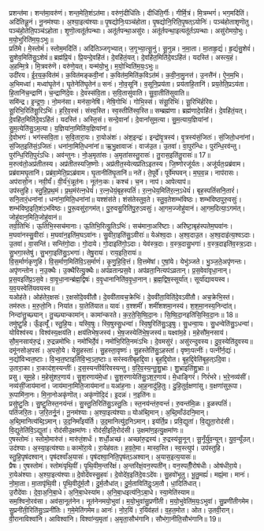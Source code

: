 

  
प्रशन्त॑मा। शन्त॑मा॒वरु॑णं। शन्त॒मेति॒शंऽत॑मा। वरु॑णं॒दीधि॑तिः। दीधि॑ति॒र्गीः। गीर्मि॒त्रं। मि॒त्रम्भगं॑। भग॒मदि॑तिं। अदि॑तिन्नू॒नं। नू॒नम॑श्याः। अ॒श्या॒इत्य॑श्याः॥ पृ॒षद्योनिः॒पञ्च॑होता। पृ॒षद्योनि॒रिति॒पृ॒षत्ऽयोनिः॑। पञ्च॑होताशृणॊतु। पञ्च॑हो॒तेति॒पञ्च॑ऽहोता। शृ॒णॊ॒त्वतू॑र्तपन्थाः। अतू॑र्तपन्था॒असु॑रः। अतू॑र्तपन्था॒इत्यतू॑र्तऽपन्थाः। असु॑रोमयो॒भुः। म॒यो॒भुरिति॑म॒यः॒ऽभुः॥  
प्रति॑मे। मे॒स्तोमं॑। स्तोम॒मदि॑तिं। अदि॑तिञ्जगृभ्यात्। ज॒गृ॒भ्या॒त्सू॒नुं। सू॒नुन्न। न॒मा॒ता। मा॒ताहृ॒द्यं॑। हृ॒द्यं॑सु॒शेवं॑। सु॒शेव॒मिति॑सु॒ऽशेवं॑॥ ब्रह्म॑प्रि॒यं। प्रि॒यन्दे॒वहि॑तं। दे॒वहि॑तं॒यत्। दे॒वहि॑त॒मिति॑दे॒वऽहि॑तं। यदस्ति॑। अस्त्य॒हं। अ॒हम्मि॒त्रे। मि॒त्रवरु॑णॆ। वरु॑णे॒यत्। यन्म॑यो॒भु। म॒यो॒भ्विति॑म॒यः॒ऽभुः॥  
उदी॑रय। ई॒र॒य॒क॒वित॑मं। क॒वित॑मङ्कवी॒नां। क॒वित॑म॒मिति॑क॒विऽत॑मं। क॒वी॒ना॒मु॒नत्त॑। उ॒नत्तै॑नं। ऐ॒न॒म॒भि। अ॒भिमध्वा॑। मध्वा॑घृ॒तेन॑। घृ॒तेनेति॑घृ॒तेन॑॥ सनः॑। नो॒व॒सूनि॑। व॒सूनि॒प्रय॑ता। प्रय॑ताहि॒तानि॑। प्रय॒तेति॒प्रऽय॑ता। हि॒तानि॑च॒न्द्राणि॑। च॒न्द्राणि॑दे॒वः। दे॒वस्स॑वि॒ता। स॒वि॒तासु॑वाति। सु॒वा॒तीति॑सुवाति॥  
समि॑न्द्र। इ॒न्द्र॒णः॒। नो॒मन॑सा। मन॑सा॒नेषि॑। नेषि॒गोभिः॑। गोभि॒स्सं। संसू॒रिभिः॑। सू॒रिभि॑र्हरिवः। सू॒रिभि॒रिति॑सू॒रिऽभिः॑। ह॒रि॒व॒स्सं। संस्व॒स्ति। स्व॒स्तीति॑स्व॒स्ति॥ सम्ब्रह्म॑णा। ब्रह्म॑णादे॒वहि॑तं। दे॒वहि॑तं॒यत्। दे॒वहि॑त॒मिति॑दे॒वऽहि॑तं। यदस्ति॑। अस्ति॒सं। सन्दे॒वानां॑। दे॒वानां॑सुम॒त्या। सु॒म॒त्याय॒ज्ञिया॑नां। सु॒म॒त्येति॑सु॒ऽम॒त्या। य॒ज्ञिया॑ना॒मिति॑य॒ज्ञिया॑नां॥  
दे॒वोभगः॑। भग॑स्सवि॒ता। स॒वि॒तारा॒यः। रा॒योअंशः॑। अंश॒इन्द्रः॑। इन्द्रो॑वृ॒त्रस्य॑। वृ॒त्रस्य॑सं॒जितः॑। सं॒जितो॒धना॑नां। सं॒जित॒इति॑सं॒ऽजितः॑। धना॑ना॒मिति॒धना॑नां॥ ऋ॒भु॒क्षावाजः॑। वाज॑उ॒त। उ॒तवा॑। वा॒पुर॑न्धिः। पुर॑न्धि॒रव॑न्तु। पुर॑न्धि॒रिति॒पुरं॑ऽधिः। अव॑न्तुनः। नो॒अ॒मृता॑सः। अ॒मृता॑सस्तु॒रासः॑। तु॒रास॒इति॑तु॒रासः॑॥ 17॥  
म॒रुत्व॑तो॒अप्र॑तीतस्य। अप्र॑तीतस्यजि॒ष्णॊः। अप्र॑तीत॒स्येत्यप्र॑तिऽइतस्य। जि॒ष्णोरजू॑र्यतः। अजू॑र्यतः॒प्रब्र॑वाम। प्रब्र॑वामघृ॒तानि॑। प्रब्र॑वा॒मेति॒प्रऽब्र॑वाम। घृ॒तानीति॑घृ॒तानि॑॥ नते॑। ते॒पूर्वे॑। पूर्वे॑मघवन्। म॒घ॒व॒न्न। नाप॑रासः। अप॑रासो॒न। नवी॒र्यं॑। वी॒र्य॑१॒॑न्नूत॑नः। नूत॑नः॒कः। कश्च॑। च॒न। नाप॑। आपेत्याप॑॥  
उप॑स्तुहि। स्तु॒हि॒प्र॒थ॒मं। प्र॒थ॒मंर॑त्न॒धेयं॑। र॒त्न॒धेयं॒बृह॒स्पतिं॑। र॒त्न॒धेय॒मिति॑र॒त्न॒ऽधेयं॑। बृह॒स्पतिं॑सनि॒तारं॑। सनि॒तारं॒धना॑नां। धना॑ना॒मिति॒धना॑नां॥ यश्शंस॑ते। शंस॑तेस्तुव॒ते। स्तु॒व॒तेशम्भ॑विष्ठः। शम्भ॑विष्ठपुरु॒वसुः॑। शम्भ॑विष्ठ॒इति॒शंऽभ॑विष्ठः। पु॒रू॒वसु॑रा॒गम॑त्। पु॒रु॒वसु॒रिति॑पु॒रु॒ऽवसुः॑। आ॒गम॒ज्जोहु॑वानं। आ॒गम॒दित्या॒ऽगम॑त्। जोहु॑वान॒मिति॒जोहु॑वानं॥  
तवो॒तिभिः॑। ऊ॒तिभि॒स्सच॑मानाः। ऊ॒तिभि॒रित्यू॒तिऽभिः॑। सच॑माना॒अरि॑ष्टाः। अरि॑ष्टा॒बृह॑स्पतेम॒घवा॑नः। म॒घवा॑नस्सु॒वीराः॑। म॒घवा॑न॒इति॑म॒घऽवा॑नः। सु॒वीरा॒इति॑सु॒ऽवीराः॑॥ येअ॑श्व॒दाः। अ॒श्व॒दाउ॒त। अ॒श्व॒दाइ॑त्य॒श्वऽदाः। उ॒तवा॑। वा॒सन्ति॑। सन्ति॑गो॒दाः। गो॒दाये। गो॒दाइति॑गो॒ऽदाः। येव॑स्त्र॒दाः। व॒स्त्र॒दासु॒भगाः॑। व॒स्त्र॒दाइति॑व॒स्त्र॒ऽदाः। सु॒भगा॒स्तेषु॑। सु॒भगा॒इति॑सु॒ऽभगाः॑। तेषु॒रायः॑। राय॒इति॒रायः॑॥  
वि॒स॒र्माणं॑कृणुहि। वि॒स॒र्माण॒मिति॑वि॒ऽस॒र्माणं॑। कृ॒णु॒हि॒वि॒त्तं। वि॒त्तमे॑षां। ए॒षां॒ये। येभु॑ञ्जते। भु॒ञ्ज॒ते॒अपृ॑णन्तः। अपृ॑णन्तोन। न॒उ॒क्थैः। उ॒क्थैरित्यु॒क्थैः॥ अप॑व्रतान्प्रस॒वे। अप॑व्रता॒नित्यप॑ऽव्रतान्। प्र॒स॒वेवा॑वृधा॒नान्। प्र॒स॒वइति॑प्र॒ऽस॒वे। वा॒वृ॒धा॒नान्ब्र॑ह्म॒द्विषः॑। व॒वृ॒धानानिति॑व॒वृ॒धा॒नान्। ब्र॒ह्म॒द्विष॒स्सूर्या॑त्। सूर्या॑द्यावयस्व। य॒व॒यस्वेति॑यवयस्व॥  
यओह॑ते। ओह॑तेर॒क्षसः॑। र॒क्षसो॑दे॒ववी॑तौ। दे॒ववी॑तावच॒क्रेभिः॑। दे॒ववी॑ता॒विति॑दे॒वऽवी॑तौ। अच॒क्रेभि॒स्तं। तम॑रुतः। म॒रु॒तो॒नि। निया॑त। या॒तेति॑यात॥ यावः॑। व॒श्शमीं॑। शमीं॑शशमा॒नस्य॑। श॒श॒मा॒नस्य॒निन्दा॑त्। निन्दा॑त्तु॒च्छ्यान्। तु॒च्छ्यान्कामा॑न्। कामा॑न्करते। क॒र॒ते॒सि॒ष्वि॒दा॒नः। सि॒ष्वि॒दा॒नइति॑सि॒स्वि॒दा॒नः॥ 18॥  
तमु॑ष्टु॒हि। ऊँ॒इत्यूँ॑। स्तु॒हि॒यः। यस्वि॒षुः। स्वि॒षुस्सु॒धन्वा॑। स्वि॒षुरिति॑सु॒ऽइ॒षुः। सु॒धन्वा॒यः। सु॒धन्वेति॑सु॒ऽधन्वा॑। योविश्व॑स्य। विश्व॑स्य॒क्षय॑ति। क्षय॑तिभेष॒जस्य॑। भे॒ष॒जस्येति॑भे॒ष॒जस्य॑॥ यक्ष्वा॑म॒हे। म॒हेसौ॑म॒नसाय॑। सौ॒म॒नसाय॑रु॒द्रं। रु॒द्रन्नमो॑भिः। नमो॑भिर्दे॒वं। नमो॑भि॒रिति॒नमः॑ऽभिः। दे॒वमसु॑रं। असु॑रन्दुवस्य। दु॒व॒स्येति॑दुवस्य॥  
दमू॑नसोअ॒पसः॑। अ॒पसो॒ये। येसु॒हस्ताः॑। सु॒हस्ता॒वृष्णः॑। सु॒हस्तेति॑सु॒ऽहस्ता॑। वृष्णः॒पत्नीः॑। पत्नी॑र्न॒द्यः॑। न॒द्यो॑विभ्वत॒ष्टाः। वि॒भ्व॒त॒ष्टाइति॑वि॒भ्व॒ऽत॒ष्टाः॥ सर॑स्वतीबृहद्दि॒वा। बृ॒ह॒द्दि॒वोत। बृ॒ह॒द्दि॒वेति॑बृ॒ह॒त्ऽदि॒वा। उ॒तारा॒का। रा॒काद॑श॒स्यन्तीः॑। द॒स॒स्यन्ती॑र्वरिवस्यन्तु। व॒रि॒व॒स्य॒न्तु॒शु॒भ्राः। शु॒भ्राइति॑शु॒भ्राः॥  
प्रसु। सूम॒हे। म॒हेसु॑शर॒णाय॑। सु॒श॒रणाय॑मे॒धां। सु॒श॒रणायेति॑सु॒ऽश॒र॒णाय॑। मे॒धाङ्गिरं॑। गिरं॑भरे। भ॒रे॒नव्य॑सीं। नव्य॑सीं॒जाय॑मानां। जाय॑माना॒मिति॒जाय॑मानां॥ यआ॑ह॒नाः। आ॒ह॒नादु॑हि॒तुः। दु॒हि॒तुर्व॒क्षणा॑सु। व॒क्षणा॑सुरू॒पा। रू॒पामि॑ना॒नः। मि॒ना॒नोअकृ॑णॊत्। अकृ॑णॊदि॒दं। इ॒दन्नः॑। न॒इति॑नः॥  
प्रसु॑ष्टु॒तिः। सु॒ष्टु॒तिस्त॒नय॑न्तं। सु॒स्तु॒तिरिति॑सु॒ऽस्तु॒तिः। स्त॒नय॑न्तंरु॒वन्तं॑। रु॒वन्त॑मि॒ळः। इ॒ळस्पतिं॑। पतिं॑जरि॒तः। ज॒रि॒तर्नू॒नं। नू॒नम॑श्याः। अ॒श्या॒इत्य॑श्याः॥ योअ॑ब्दि॒मान्। अ॒ब्दि॒माँउ॑दनि॒मान्। अ॒ब्दि॒मानित्य॑ब्दि॒ऽमान्। उ॒द॒निमाँइय॑र्ति। उ॒द॒मानित्यु॑द॒निऽमान्। इय॑र्ति॒प्र। प्रवि॒द्युता॑। वि॒द्युता॒रोद॑सी। वि॒द्युतेति॑वि॒ऽद्युता॑। रोद॑सीउ॒क्षमा॑णः। रोद॑सी॒इति॒रोद॑सी। उ॒क्षमा॑ण॒इत्यु॒क्षमा॑णः॥  
ए॒षस्तोमः॑। स्तोमो॒मारु॑तं। मारु॑तं॒शर्धः॑। शर्धो॒अच्छ॑। अच्छा॑रु॒द्रस्य॑। रु॒द्रस्य॑सू॒नून्। सू॒नूँर्यु॑व॒न्यून्। यु॒व॒न्यूँउत्। उद॑श्याः। अ॒स्या॒इत्य॑श्याः॥ कामो॑रा॒ये। रा॒येह॑वतः। ह॒व॒ते॒मा। मास्व॒स्ति। स्व॒स्त्युप॑। उप॑स्तुहि। स्तु॒हि॒पृष॑दश्वान्। पृष॑दश्वाँअ॒यासः॑। पृष॑दश्वा॒निति॒पृष॑त्ऽअश्वान्। अ॒यास॒इत्य॒यासः॑॥  
प्रैषः। ए॒षस्तोमः॑। स्तोमः॑पृथि॒वीं। पृ॒थि॒वीम॒न्तरि॑क्षं। अ॒न्तरि॑क्षं॒वन॒स्पती॑न्। वन॒स्पतीँ॒रोष॑धीः। ओष॑धीरा॒ये। रा॒येअ॑श्याः। अ॒श्या॒इत्य॑श्याः॥ दे॒वोदे॑वस्सु॒हवः॑। दे॒वोदे॑व॒इति॑दे॒वःऽदे॑वः। सु॒हवो॑भूतु। भू॒तु॒मह्यं॑। मह्यं॒मा। मानः॑। नो॒मा॒ता। मा॒तापृ॑थि॒वी। पृ॒थि॒वीदु॑र्म॒तौ। दु॒र्म॒तौधा॑त्। दु॒र्म॒ताविति॑दुः॒ऽम॒तौ। धा॒दिति॑धात्।  
उ॒रौदे॑वाः। दे॒वा॒अ॒नि॒बा॒धे। अ॒नि॒बा॒धेस्या॑म। अ॒नि॒बा॒धइत्य॑नि॒ऽबा॒धे। स्या॒मेति॑स्याम॥  
सम॒श्विनो॒रव॑सा। अव॑सा॒नूत॑नेन। नूत॑नेनमयो॒भुवा॑। म॒यो॒भुवा॑सु॒प्रणी॑ती। म॒यो॒भुवेति॑म॒यः॒ऽभुवा॑। सु॒प्रणी॑तीगमेम। सु॒प्रनी॑ती॒रिति॑सु॒ऽप्रनी॑तिः। ग॒मे॒मेति॑गमेम॥ आनः॑। नो॒र॒यिं। र॒यिंव॑हतं। व॒ह॒त॒मोत। ओत। उ॒तवी॒रान्। वी॒रानाविश्वा॑नि। आविश्वा॑नि। विश्वा॑न्य॒मृता॑। अ॒मृता॒सौभ॑गानि। सौभ॑गा॒नीति॒सौभ॑गानि॥ 19॥  
